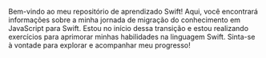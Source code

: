 Bem-vindo ao meu repositório de aprendizado Swift! Aqui, você encontrará informações sobre a minha jornada de migração do conhecimento em JavaScript para Swift. Estou no início dessa transição e estou realizando exercícios para aprimorar minhas habilidades na linguagem Swift. Sinta-se à vontade para explorar e acompanhar meu progresso!